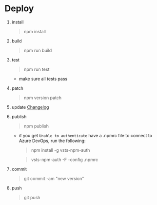 # Deploy

1. install

    > npm install

1. build

    > npm run build

1. test

    > npm run test

    - make sure all tests pass

1. patch

    > npm version patch

1. update [Changelog](../CHANGELOG.md)

1. publish

    > npm publish

    - if you get `Unable to authenticate` have a .npmrc file to connect to Azure DevOps, run the following:
        > npm install -g vsts-npm-auth

        > vsts-npm-auth -F -config .npmrc

1. commit

    > git commit -am "new version"

1. push
    > git push